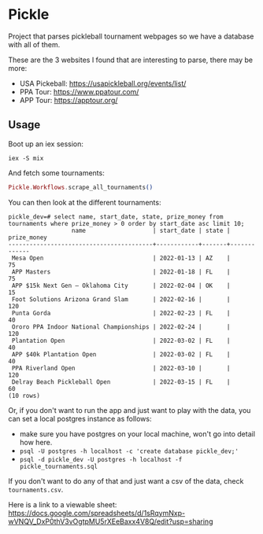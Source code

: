 # Pickle

Project that parses pickleball tournament webpages so we have a database with
all of them.

These are the 3 websites I found that are interesting to parse, there may be more:
- USA Pickeball: https://usapickleball.org/events/list/
- PPA Tour: https://www.ppatour.com/
- APP Tour: https://apptour.org/

## Usage

Boot up an iex session:

```
iex -S mix
```

And fetch some tournaments:

```elixir
Pickle.Workflows.scrape_all_tournaments()
```

You can then look at the different tournaments:

```
pickle_dev=# select name, start_date, state, prize_money from tournaments where prize_money > 0 order by start_date asc limit 10;
                  name                   | start_date | state | prize_money 
-----------------------------------------+------------+-------+-------------
 Mesa Open                               | 2022-01-13 | AZ    |          75
 APP Masters                             | 2022-01-18 | FL    |          75
 APP $15k Next Gen – Oklahoma City       | 2022-02-04 | OK    |          15
 Foot Solutions Arizona Grand Slam       | 2022-02-16 |       |         120
 Punta Gorda                             | 2022-02-23 | FL    |          40
 Ororo PPA Indoor National Championships | 2022-02-24 |       |         120
 Plantation Open                         | 2022-03-02 | FL    |          40
 APP $40k Plantation Open                | 2022-03-02 | FL    |          40
 PPA Riverland Open                      | 2022-03-10 |       |         120
 Delray Beach Pickleball Open            | 2022-03-15 | FL    |          60
(10 rows)
```

Or, if you don't want to run the app and just want to play with the data, you can set a local postgres instance as follows:
- make sure you have postgres on your local machine, won't go into detail how here.
- `psql -U postgres -h localhost -c 'create database pickle_dev;'`
- `psql -d pickle_dev -U postgres -h localhost -f pickle_tournaments.sql`

If you don't want to do any of that and just want a csv of the data, check `tournaments.csv`.

Here is a link to a viewable sheet:
https://docs.google.com/spreadsheets/d/1sRqymNxp-wVNQV_DxP0thV3vOgtpMU5rXEeBaxx4V8Q/edit?usp=sharing
